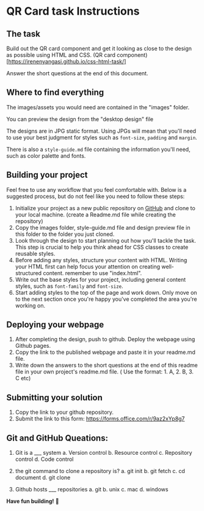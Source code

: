 #  QR Card task Instructions


## The task

Build out the QR card component and get it looking as close to the design as possible using HTML and CSS. 
(QR card component)[https://irenenyangasi.github.io/css-html-task/]

Answer the short questions at the end of this document.


## Where to find everything

The images/assets you would need are contained in the "images" folder.

You can preview the design from the "desktop design" file

The designs are in JPG static format. Using JPGs will mean that you'll need to use your best judgment for styles such as `font-size`, `padding` and `margin`. 

There is also a `style-guide.md` file containing the information you'll need, such as color palette and fonts.

## Building your project

Feel free to use any workflow that you feel comfortable with. Below is a suggested process, but do not feel like you need to follow these steps:

1. Initialize your project as a new public repository on [GitHub](https://github.com/) and clone to your local machine. (create a Readme.md file while creating the repository)
2. Copy the images folder, style-guide.md file and design preview file in this folder to the folder you just cloned.
3. Look through the design to start planning out how you'll tackle the task. This step is crucial to help you think ahead for CSS classes to create reusable styles.
4. Before adding any styles, structure your content with HTML. Writing your HTML first can help focus your attention on creating well-structured content. remember to use "index.html".
5. Write out the base styles for your project, including general content styles, such as `font-family` and `font-size`.
6. Start adding styles to the top of the page and work down. Only move on to the next section once you're happy you've completed the area you're working on.

## Deploying your webpage

1. After completing the design, push to github. Deploy the webpage using Github pages.
2. Copy the link to the published webpage and paste it in your readme.md file.
3. Write down the answers to the short questions at the end of this readme file in your own project's readme.md file. ( Use the format: 1. A,  2. B, 3. C etc)


## Submitting your solution

1. Copy the link to your github repository.
2. Submit the link to this form: https://forms.office.com/r/9az2xYp8g7


## Git and GitHub Queations:

1. Git is a ___ system
  a. Version control
  b. Resource control
  c. Repository control
  d. Code control

2. the git command to clone a repository is?
  a. git init
  b. git fetch
  c. cd  document
  d. git clone

3. Github hosts ___ repositories
  a. git
  b. unix
  c. mac
  d. windows




**Have fun building!** 🚀
